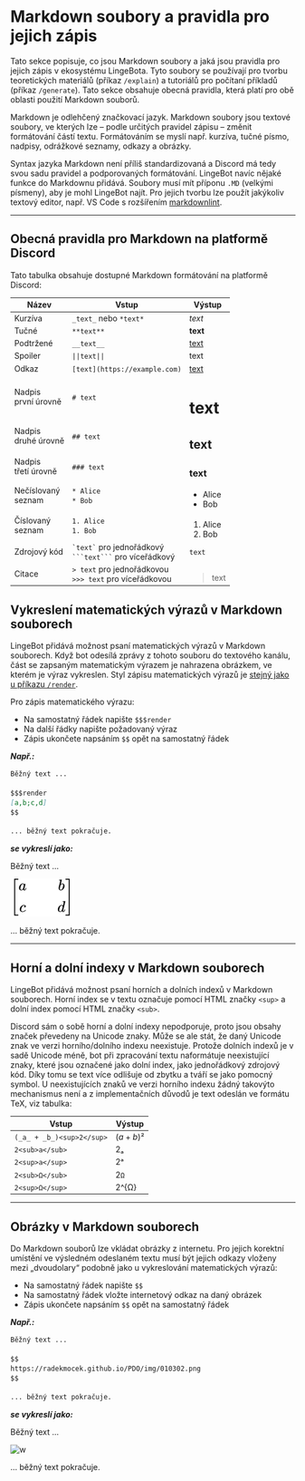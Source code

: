 # Markdown soubory a pravidla pro jejich zápis

Tato sekce popisuje, co jsou Markdown soubory a jaká jsou pravidla pro jejich zápis v ekosystému LingeBota. Tyto soubory se používají pro tvorbu teoretických materiálů (příkaz `/explain`) a tutoriálů pro počítaní příkladů (příkaz `/generate`). Tato sekce obsahuje obecná pravidla, která platí pro obě oblasti použití Markdown souborů.

Markdown je odlehčený značkovací jazyk. Markdown soubory jsou textové soubory, ve kterých lze – podle určitých pravidel zápisu – změnit formátování částí textu. Formátováním se myslí např. kurzíva, tučné písmo, nadpisy, odrážkové seznamy, odkazy a obrázky.

Syntax jazyka Markdown není příliš standardizovaná a Discord má tedy svou sadu pravidel a podporovaných formátování. LingeBot navíc nějaké funkce do Markdownu přidává. Soubory musí mít příponu `.MD` (velkými písmeny), aby je mohl LingeBot najít. Pro jejich tvorbu lze použít jakýkoliv textový editor, např. VS Code s rozšířením <a href="https://marketplace.visualstudio.com/items?itemName=DavidAnson.vscode-markdownlint" target="_blank">markdownlint</a>.

---

## Obecná pravidla pro Markdown na platformě Discord

Tato tabulka obsahuje dostupné Markdown formátování na platformě Discord:

Název|Vstup|Výstup
---|---|---
Kurzíva|`_text_` nebo `*text*`|_text_
Tučné|`**text**`|__text__
Podtržené|`__text__`|<u>text</u>
Spoiler|<code>&#124;&#124;text&#124;&#124;</code>|<span class="spoiler">text</span>
Odkaz|`[text](https://example.com)`|<a href="https://example.com" target="_blank">text</a>
Nadpis<br>první úrovně|`# text`|<h1 style="margin-bottom:0">text</h1>
Nadpis<br>druhé úrovně|`## text`|<h2 style="margin-bottom:0">text</h2>
Nadpis<br>třetí úrovně|`### text`|<h3 style="margin-bottom:0">text</h3>
Nečíslovaný<br>seznam|`* Alice`<br>`* Bob`|<ul style="margin-bottom:0"><li>Alice</li><li>Bob</li></ul>
Číslovaný<br>seznam|`1. Alice`<br>`1. Bob`|<ol style="margin-bottom:0"><li>Alice</li><li>Bob</li></ol>
Zdrojový kód|<code>&#96;text&#96;</code> pro jednořádkový<br><code>&#96;&#96;&#96;text&#96;&#96;&#96;</code> pro víceřádkový|`text`
Citace|`> text` pro jednořádkovou<br>`>>> text` pro víceřádkovou|<blockquote style="margin-bottom:0">text</blockquote>

## Vykreslení matematických výrazů v&nbsp;Markdown souborech

LingeBot přidává možnost psaní matematických výrazů v Markdown souborech. Když bot odesílá zprávy z tohoto souboru do textového kanálu, část se zapsaným matematickým výrazem je nahrazena obrázkem, ve kterém je výraz vykreslen. Styl zápisu matematických výrazů je [stejný jako u příkazu `/render`](../02HlavniInstance/3render.md/#pravidla-pro-zapis-matematickych-vyrazu).

Pro zápis matematického výrazu:

* Na samostatný řádek napište `$$$render`
* Na další řádky napište požadovaný výraz
* Zápis ukončete napsáním `$$` opět na samostatný řádek

___Např.:___

```md
Běžný text ...

$$$render
[a,b;c,d]
$$

... běžný text pokračuje.
```

___se vykreslí jako:___

Běžný text ...

![s](../img/svg/k8i10UcZBH.svg)

... běžný text pokračuje.

---

## Horní a dolní indexy v Markdown souborech

LingeBot přidává možnost psaní horních a dolních indexů v Markdown souborech. Horní index se v&nbsp;textu označuje pomocí HTML značky `<sup>` a dolní index pomocí HTML značky `<sub>`.

Discord sám o sobě horní a dolní indexy nepodporuje, proto jsou obsahy značek převedeny na Unicode znaky. Může se ale stát, že daný Unicode znak ve verzi horního/dolního indexu neexistuje. Protože dolních indexů je v sadě Unicode méně, bot při zpracování textu naformátuje neexistující znaky, které jsou označené jako dolní index, jako jednořádkový zdrojový kód. Díky tomu se text více odlišuje od zbytku a tváří se jako pomocný symbol. U neexistujících znaků ve verzi horního indexu žádný takovýto mechanismus není a z implementačních důvodů je text odeslán ve formátu TeX, viz tabulka:

Vstup|Výstup
---|---
`(_a_ + _b_)<sup>2</sup>`|(_a_ + _b_)²
`2<sub>a</sub>`|2ₐ
`2<sup>a</sup>`|2ᵃ
`2<sub>Ω</sub>`|2`Ω`
`2<sup>Ω</sup>`|2^{Ω}

---

## Obrázky v Markdown souborech

Do Markdown souborů lze vkládat obrázky z internetu. Pro jejich korektní umístění ve výsledném odeslaném textu musí být jejich odkazy vloženy mezi „dvoudolary“ podobně jako u vykreslování matematických výrazů:

* Na samostatný řádek napište `$$`
* Na samostatný řádek vložte internetový odkaz na daný obrázek
* Zápis ukončete napsáním `$$` opět na samostatný řádek

___Např.:___

```md
Běžný text ...

$$
https://radekmocek.github.io/PDO/img/010302.png
$$

... běžný text pokračuje.
```

___se vykreslí jako:___

Běžný text ...

![w](https://radekmocek.github.io/PDO/img/010302.png)

... běžný text pokračuje.
